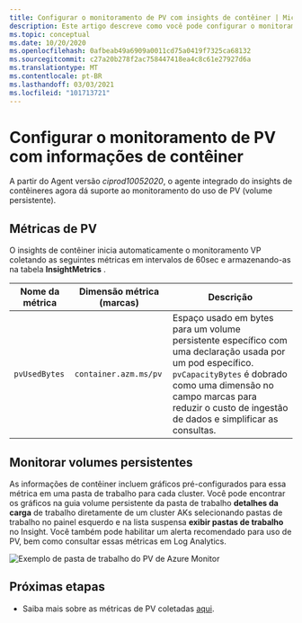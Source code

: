 ```yaml
---
title: Configurar o monitoramento de PV com insights de contêiner | Microsoft Docs
description: Este artigo descreve como você pode configurar o monitoramento de clusters kubernetes com volumes persistentes com informações de contêiner.
ms.topic: conceptual
ms.date: 10/20/2020
ms.openlocfilehash: 0afbeab49a6909a0011cd75a0419f7325ca68132
ms.sourcegitcommit: c27a20b278f2ac758447418ea4c8c61e27927d6a
ms.translationtype: MT
ms.contentlocale: pt-BR
ms.lasthandoff: 03/03/2021
ms.locfileid: "101713721"
---
```

# <a name="configure-pv-monitoring-with-container-insights"></a>Configurar o monitoramento de PV com informações de contêiner

A partir do Agent versão *ciprod10052020*, o agente integrado do insights de contêineres agora dá suporte ao monitoramento do uso de PV (volume persistente).

## <a name="pv-metrics"></a>Métricas de PV

O insights de contêiner inicia automaticamente o monitoramento VP coletando as seguintes métricas em intervalos de 60sec e armazenando-as na tabela **InsightMetrics** .

|Nome da métrica |Dimensão métrica (marcas) |Descrição |
|------------|------------------------|------------|
| `pvUsedBytes`|`container.azm.ms/pv`|Espaço usado em bytes para um volume persistente específico com uma declaração usada por um pod específico. `pvCapacityBytes` é dobrado como uma dimensão no campo marcas para reduzir o custo de ingestão de dados e simplificar as consultas.|

## <a name="monitor-persistent-volumes"></a>Monitorar volumes persistentes

As informações de contêiner incluem gráficos pré-configurados para essa métrica em uma pasta de trabalho para cada cluster. Você pode encontrar os gráficos na guia volume persistente da pasta de trabalho **detalhes da carga** de trabalho diretamente de um cluster AKs selecionando pastas de trabalho no painel esquerdo e na lista suspensa **exibir pastas de trabalho** no Insight. Você também pode habilitar um alerta recomendado para uso de PV, bem como consultar essas métricas em Log Analytics.  

![Exemplo de pasta de trabalho do PV de Azure Monitor](./media/container-insights-persistent-volumes/pv-workload-example.PNG)

## <a name="next-steps"></a>Próximas etapas

- Saiba mais sobre as métricas de PV coletadas [aqui](./container-insights-agent-config.md).
